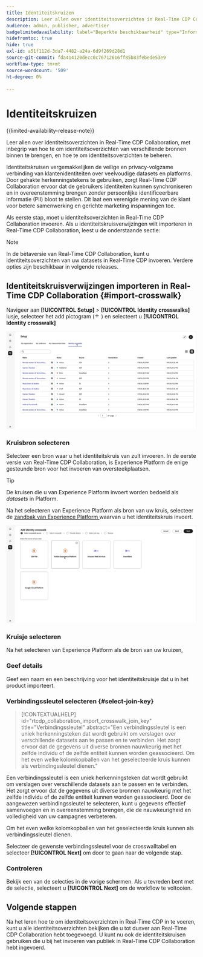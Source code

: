 ```yaml
---
title: Identiteitskruizen
description: Leer allen over identiteitsoverzichten in Real-Time CDP Collaboration, met inbegrip van hoe brengt de identiteitsoverzichten binnen van verschillende bronnen, en hoe te om identiteitsoverzichten te beheren
audience: admin, publisher, advertiser
badgelimitedavailability: label="Beperkte beschikbaarheid" type="Informative" url="https://helpx.adobe.com/legal/product-descriptions/real-time-customer-data-platform-collaboration.html newtab=true"
hidefromtoc: true
hide: true
exl-id: a51f112d-3da7-4482-a24a-6d9f269d28d1
source-git-commit: fda414120decc0c76712616ff85b83febede53e9
workflow-type: tm+mt
source-wordcount: '509'
ht-degree: 0%

---
```


# Identiteitskruizen

{{limited-availability-release-note}}

Leer allen over identiteitsoverzichten in Real-Time CDP Collaboration, met inbegrip van hoe te om identiteitsoverzichten van verschillende bronnen binnen te brengen, en hoe te om identiteitsoverzichten te beheren.

Identiteitskruisen vergemakkelijken de veilige en privacy-volgzame verbinding van klantenidentiteiten over veelvoudige datasets en platforms. Door gehakte herkenningstekens te gebruiken, zorgt Real-Time CDP Collaboration ervoor dat de gebruikers identiteiten kunnen synchroniseren en in overeenstemming brengen zonder persoonlijke identificeerbare informatie (PII) bloot te stellen. Dit laat een verenigde mening van de klant voor betere samenwerking en gerichte marketing inspanningen toe.

<!--
In Real-Time CDP Collaboration, use identity crosswalks alongside your audiences by [TODO] insert material here. 
-->


Als eerste stap, moet u identiteitsoverzichten in Real-Time CDP Collaboration invoeren. Als u identiteitskruisverwijzingen wilt importeren in Real-Time CDP Collaboration, leest u de onderstaande sectie:

>[!NOTE]
>
>In de bètaversie van Real-Time CDP Collaboration, kunt u identiteitsoverzichten van uw datasets in Real-Time CDP invoeren. Verdere opties zijn beschikbaar in volgende releases.

## Identiteitskruisverwijzingen importeren in Real-Time CDP Collaboration {#import-crosswalk}

Navigeer aan **[!UICONTROL Setup]** > **[!UICONTROL Identity crosswalks]** lusje, selecteer het add pictogram (![ voeg pictogram toe.](/help/assets/icons/plus.png) ) en selecteert u **[!UICONTROL Identity crosswalk]**

![ Opname van hoe te om aan het scherm te krijgen om identiteitskruisverwijzingen toe te voegen ](/help/assets/setup/identity-crosswalks/import-identity-crosswalk.gif)

### Kruisbron selecteren

Selecteer een bron waar u het identiteitskruis van zult invoeren. In de eerste versie van Real-Time CDP Collaboration, is Experience Platform de enige gesteunde bron voor het invoeren van oversteekplaatsen.

>[!TIP]
>
>De kruisen die u van Experience Platform invoert worden bedoeld als *datasets* in Platform.

Na het selecteren van Experience Platform als bron van uw kruis, selecteer de [ zandbak van Experience Platform ](https://experienceleague.adobe.com/en/docs/experience-platform/sandbox/home) waarvan u het identiteitskruis invoert.

![ Opname van hoe te om een dwarshellbron te selecteren ](/help/assets/setup/identity-crosswalks/select-crosswalk-source.gif)

### Kruisje selecteren

Na het selecteren van Experience Platform als de bron van uw kruizen,

### Geef details

Geef een naam en een beschrijving voor het identiteitskruisje dat u in het product importeert.

### Verbindingssleutel selecteren {#select-join-key}

>[!CONTEXTUALHELP]
>id="rtcdp_collaboration_import_crosswalk_join_key"
>title="Verbindingssleutel"
>abstract="Een verbindingssleutel is een uniek herkenningsteken dat wordt gebruikt om verslagen over verschillende datasets aan te passen en te verbinden. Het zorgt ervoor dat de gegevens uit diverse bronnen nauwkeurig met het zelfde individu of de zelfde entiteit kunnen worden geassocieerd. Om het even welke kolomkopballen van het geselecteerde kruis kunnen als verbindingssleutel dienen."

Een verbindingssleutel is een uniek herkenningsteken dat wordt gebruikt om verslagen over verschillende datasets aan te passen en te verbinden. Het zorgt ervoor dat de gegevens uit diverse bronnen nauwkeurig met het zelfde individu of de zelfde entiteit kunnen worden geassocieerd. Door de aangewezen verbindingssleutel te selecteren, kunt u gegevens effectief samenvoegen en in overeenstemming brengen, die de nauwkeurigheid en volledigheid van uw campagnes verbeteren.

Om het even welke kolomkopballen van het geselecteerde kruis kunnen als verbindingssleutel dienen.

Selecteer de gewenste verbindingssleutel voor de crosswalltabel en selecteer **[!UICONTROL Next]** om door te gaan naar de volgende stap.

### Controleren

Bekijk een van de selecties in de vorige schermen. Als u tevreden bent met de selectie, selecteert u **[!UICONTROL Next]** om de workflow te voltooien.

## Volgende stappen

Na het leren hoe te om identiteitsoverzichten in Real-Time CDP in te voeren, kunt u alle identiteitsoverzichten bekijken die u tot dusver aan Real-Time CDP Collaboration hebt toegevoegd. U kunt nu ook de identiteitskruisen gebruiken die u bij het invoeren van publiek in Real-Time CDP Collaboration hebt ingevoerd.
